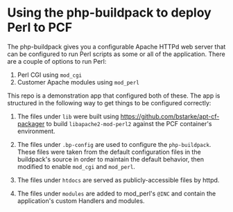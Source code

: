 # Using the php-buildpack to deploy Perl to PCF

The php-buildpack gives you a configurable Apache HTTPd web server that can be configured to run Perl scripts as some or all of the application.  There are a couple of options to run Perl:

1. Perl CGI using `mod_cgi`
1. Customer Apache modules using `mod_perl`

This repo is a demonstration app that configured both of these.  The app is structured in the following way to get things to be configured correctly:

1. The files under `lib` were built using https://github.com/bstarke/apt-cf-packager to build `libapache2-mod-perl2` against the PCF container's environment.

1. The files under `.bp-config` are used to configure the `php-buildpack`.  These files were taken from the default configuration files in the buildpack's source in order to maintain the default behavior, then modified to enable `mod_cgi` and `mod_perl`.

1. The files under `htdocs` are served as publicly-accessible files by httpd.

1. The files under `modules` are added to mod_perl's `@INC` and contain the application's custom Handlers and modules.